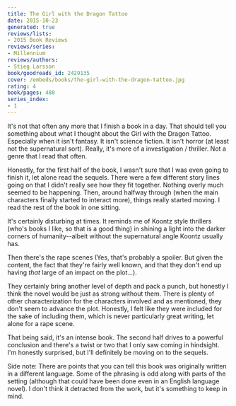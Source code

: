 ```yaml
---
title: The Girl with the Dragon Tattoo
date: 2015-10-23
generated: true
reviews/lists:
- 2015 Book Reviews
reviews/series:
- Millennium
reviews/authors:
- Stieg Larsson
book/goodreads_id: 2429135
cover: /embeds/books/the-girl-with-the-dragon-tattoo.jpg
rating: 4
book/pages: 480
series_index:
- 1
---
```

It's not that often any more that I finish a book in a day. That should tell you something about what I thought about the Girl with the Dragon Tattoo. Especially when it isn't fantasy. It isn't science fiction. It isn't horror (at least not the supernatural sort). Really, it's more of a investigation / thriller. Not a genre that I read that often.  

Honestly, for the first half of the book, I wasn't sure that I was even going to finish it, let alone read the sequels. There were a few different story lines going on that I didn't really see how they fit together. Nothing overly much seemed to be happening. Then, around halfway through (when the main characters finally started to interact more), things really started moving. I read the rest of the book in one sitting.  

<!--more-->

It's certainly disturbing at times. It reminds me of Koontz style thrillers (who's books I like, so that is a good thing) in shining a light into the darker corners of humanity--albeit without the supernatural angle Koontz usually has.  

Then there's the rape scenes (Yes, that's probably a spoiler. But given the content, the fact that they're fairly well known, and that they don't end up having _that_ large of an impact on the plot...).  

They certainly bring another level of depth and pack a punch, but honestly I think the novel would be just as strong without them. There is plenty of other characterization for the characters involved and as mentioned, they don't seem to advance the plot. Honestly, I felt like they were included for the sake of including them, which is never particularly great writing, let alone for a rape scene.  

That being said, it's an intense book. The second half drives to a powerful conclusion and there's a twist or two that I only saw coming in hindsight. I'm honestly surprised, but I'll definitely be moving on to the sequels.  

Side note: There are points that you can tell this book was originally written in a different language. Some of the phrasing is odd along with parts of the setting (although that could have been done even in an English language novel). I don't think it detracted from the work, but it's something to keep in mind.